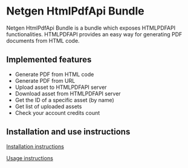 Netgen HtmlPdfApi Bundle
========================

Netgen HtmlPdfApi Bundle is a bundle which exposes HTMLPDFAPI functionalities. HTMLPDFAPI provides an easy way for generating PDF documents from HTML code.

Implemented features
--------------------

* Generate PDF from HTML code
* Generate PDF from URL
* Upload asset to HTMLPDFAPI server
* Download asset from HTMLPDFAPI server
* Get the ID of a specific asset (by name)
* Get list of uploaded assets
* Check your account credits count

Installation and use instructions
---------------------------------

[Installation instructions](Resources/doc/INSTALL.md)

[Usage instructions](Resources/doc/USAGE.md)

